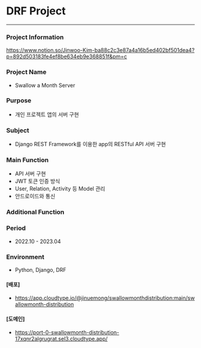 # DRF Project
------------------

### Project Information
https://www.notion.so/Jinwoo-Kim-ba88c2c3e87a4a16b5ed402bf501dea4?p=892d503183fe4ef8be634eb9e368851f&pm=c

### Project Name
   - Swallow a Month Server
   
### Purpose
   - 개인 프로젝트 앱의 서버 구현  

### Subject
   - Django REST Framework를 이용한 app의 RESTful API 서버 구현
   
### Main Function
  - API 서버 구현
  - JWT 토큰 인증 방식
  - User, Relation, Activity 등 Model 관리
  - 안드로이드와 통신 
  
### Additional Function
 
### Period
   - 2022.10 - 2023.04
   
### Environment

   - Python, Django, DRF
   
#### [배포]
- https://app.cloudtype.io/@jinuemong/swallowmonthdistribution:main/swallowmonth-distribution
#### [도메인]
- https://port-0-swallowmonth-distribution-17xqnr2algrugrat.sel3.cloudtype.app/

